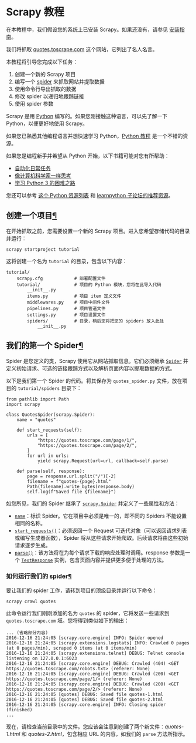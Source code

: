 # Scrapy 教程

在本教程中，我们假设您的系统上已安装 Scrapy。如果还没有，请参见 [安装指南](https://docs.scrapy.org/en/latest/intro/install.html#intro-install)。

我们将抓取 [quotes.toscrape.com](https://quotes.toscrape.com/) 这个网站，它列出了名人名言。

本教程将引导您完成以下任务：

1. 创建一个新的 Scrapy 项目
2. 编写一个 [spider](https://docs.scrapy.org/en/latest/topics/spiders.html#topics-spiders) 来抓取网站并提取数据
3. 使用命令行导出抓取的数据
4. 修改 spider 以递归地跟踪链接
5. 使用 spider 参数

Scrapy 是用 [Python](https://www.python.org/) 编写的。如果您刚接触这种语言，可以先了解一下 Python，以便更好地使用 Scrapy。

如果您已熟悉其他编程语言并想快速学习 Python，[Python 教程](https://docs.python.org/3/tutorial) 是一个不错的资源。

如果您是编程新手并希望从 Python 开始，以下书籍可能对您有所帮助：

- [自动化日常任务](https://automatetheboringstuff.com/)
- [像计算机科学家一样思考](http://openbookproject.net/thinkcs/python/english3e/)
- [学习 Python 3 的困难之路](https://learnpythonthehardway.org/python3/)

您还可以参考 [这个 Python 资源列表](https://wiki.python.org/moin/BeginnersGuide/NonProgrammers) 和 [learnpython 子论坛的推荐资源](https://www.reddit.com/r/learnpython/wiki/index#wiki_new_to_python.3F)。

## 创建一个项目[¶](https://docs.scrapy.org/en/latest/intro/tutorial.html#creating-a-project "链接到此标题")

在开始抓取之前，您需要设置一个新的 Scrapy 项目。进入您希望存储代码的目录并运行：

```
scrapy startproject tutorial
```

这将创建一个名为 `tutorial` 的目录，包含以下内容：

```
tutorial/
    scrapy.cfg            # 部署配置文件
    tutorial/             # 项目的 Python 模块，您将在此导入代码
        __init__.py
        items.py          # 项目 item 定义文件
        middlewares.py    # 项目中间件文件
        pipelines.py      # 项目管道文件
        settings.py       # 项目设置文件
        spiders/          # 目录，稍后您将把您的 spiders 放入此处
            __init__.py
```

## 我们的第一个 Spider[¶](https://docs.scrapy.org/en/latest/intro/tutorial.html#our-first-spider "链接到此标题")

Spider 是您定义的类，Scrapy 使用它从网站抓取信息。它们必须继承 [`Spider`](https://docs.scrapy.org/en/latest/topics/spiders.html#scrapy.Spider "scrapy.Spider") 并定义初始请求、可选的链接跟踪方式以及解析页面内容以提取数据的方式。

以下是我们第一个 Spider 的代码。将其保存为 `quotes_spider.py` 文件，放在项目的 `tutorial/spiders` 目录下：

```
from pathlib import Path
import scrapy

class QuotesSpider(scrapy.Spider):
    name = "quotes"

    def start_requests(self):
        urls = [
            "https://quotes.toscrape.com/page/1/",
            "https://quotes.toscrape.com/page/2/",
        ]
        for url in urls:
            yield scrapy.Request(url=url, callback=self.parse)

    def parse(self, response):
        page = response.url.split("/")[-2]
        filename = f"quotes-{page}.html"
        Path(filename).write_bytes(response.body)
        self.log(f"Saved file {filename}")
```

如您所见，我们的 Spider 继承了 [`scrapy.Spider`](https://docs.scrapy.org/en/latest/topics/spiders.html#scrapy.Spider "scrapy.Spider") 并定义了一些属性和方法：
- [`name`](https://docs.scrapy.org/en/latest/topics/spiders.html#scrapy.Spider.name "scrapy.Spider.name")：标识 Spider。它在项目中必须是唯一的，即不同的 Spiders 不能设置相同的名称。
- [`start_requests()`](https://docs.scrapy.org/en/latest/topics/spiders.html#scrapy.Spider.start_requests "scrapy.Spider.start_requests")：必须返回一个 Request 可迭代对象（可以返回请求列表或编写生成器函数），Spider 将从这些请求开始爬取。后续请求将由这些初始请求逐步生成。
- [`parse()`](https://docs.scrapy.org/en/latest/topics/spiders.html#scrapy.Spider.parse "scrapy.Spider.parse")：该方法将在为每个请求下载的响应处理时调用。response 参数是一个 [`TextResponse`](https://docs.scrapy.org/en/latest/topics/request-response.html#scrapy.http.TextResponse "scrapy.http.TextResponse") 实例，包含页面内容并提供更多便于处理的方法。

### 如何运行我们的 spider[¶](https://docs.scrapy.org/en/latest/intro/tutorial.html#how-to-run-our-spider "链接到此标题")

要让我们的 spider 工作，请转到项目的顶级目录并运行以下命令：

```
scrapy crawl quotes
```

此命令运行我们刚刚添加的名为 `quotes` 的 spider，它将发送一些请求到 `quotes.toscrape.com` 域。您将得到类似如下的输出：

```
... (省略部分内容)
2016-12-16 21:24:05 [scrapy.core.engine] INFO: Spider opened
2016-12-16 21:24:05 [scrapy.extensions.logstats] INFO: Crawled 0 pages (at 0 pages/min), scraped 0 items (at 0 items/min)
2016-12-16 21:24:05 [scrapy.extensions.telnet] DEBUG: Telnet console listening on 127.0.0.1:6023
2016-12-16 21:24:05 [scrapy.core.engine] DEBUG: Crawled (404) <GET https://quotes.toscrape.com/robots.txt> (referer: None)
2016-12-16 21:24:05 [scrapy.core.engine] DEBUG: Crawled (200) <GET https://quotes.toscrape.com/page/1/> (referer: None)
2016-12-16 21:24:05 [scrapy.core.engine] DEBUG: Crawled (200) <GET https://quotes.toscrape.com/page/2/> (referer: None)
2016-12-16 21:24:05 [quotes] DEBUG: Saved file quotes-1.html
2016-12-16 21:24:05 [quotes] DEBUG: Saved file quotes-2.html
2016-12-16 21:24:05 [scrapy.core.engine] INFO: Closing spider (finished)
...
```

现在，请检查当前目录中的文件。您应该会注意到创建了两个新文件：_quotes-1.html_ 和 _quotes-2.html_，包含相应 URL 的内容，如我们的 `parse` 方法所指示。